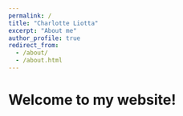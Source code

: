 ```yaml
---
permalink: /
title: "Charlotte Liotta"
excerpt: "About me"
author_profile: true
redirect_from: 
  - /about/
  - /about.html
---
```


Welcome to my website!
======
